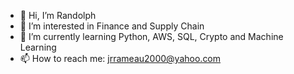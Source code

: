 - 👋 Hi, I’m Randolph
- 👀 I’m interested in Finance and Supply Chain
- 🌱 I’m currently learning Python, AWS, SQL, Crypto and Machine Learning
- 📫 How to reach me: jrrameau2000@yahoo.com

<!---
jrrameau2000/jrrameau2000 is a ✨ special ✨ repository because its `README.md` (this file) appears on your GitHub profile.
You can click the Preview link to take a look at your changes.
--->
